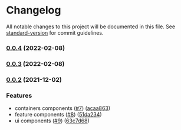 # Changelog

All notable changes to this project will be documented in this file. See [standard-version](https://github.com/conventional-changelog/standard-version) for commit guidelines.

### [0.0.4](https://github.com/starkware-libs/cairo-playground/compare/v0.0.3...v0.0.4) (2022-02-08)

### [0.0.3](https://github.com/starkware-libs/cairo-playground/compare/v0.0.3-2...v0.0.3) (2022-02-08)

### [0.0.2](https://github.com/starkware-libs/starknet-playground/compare/v0.0.2-0...v0.0.2) (2021-12-02)


### Features

* containers components ([#7](https://github.com/starkware-libs/starknet-playground/issues/7)) ([acaa863](https://github.com/starkware-libs/starknet-playground/commit/acaa8637ea6936b4f82045ddb384e7450aff2c2c))
* feature components ([#8](https://github.com/starkware-libs/starknet-playground/issues/8)) ([51da234](https://github.com/starkware-libs/starknet-playground/commit/51da2340ee4dbf0447d55890cf3675c219b1cfe4))
* ui components ([#9](https://github.com/starkware-libs/starknet-playground/issues/9)) ([63c7d68](https://github.com/starkware-libs/starknet-playground/commit/63c7d6814120015f8ade90db84e864595eeb0d7c))
